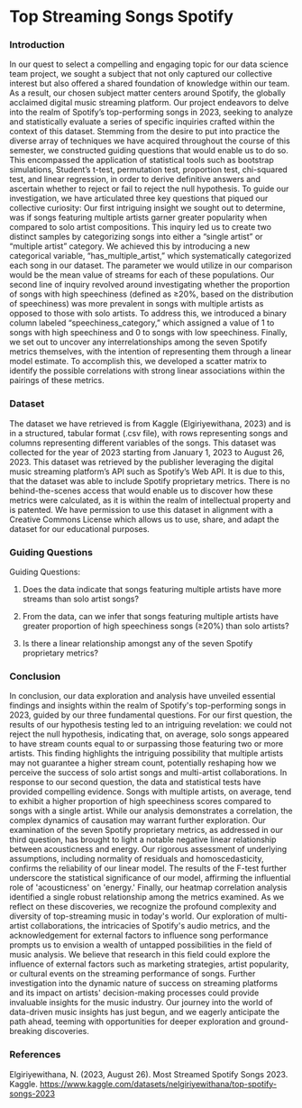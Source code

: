 # Top Streaming Songs Spotify

### Introduction
In our quest to select a compelling and engaging topic for our data science team project, we sought a subject that not only captured our collective interest but also offered a shared foundation of knowledge within our team. As a result, our chosen subject matter centers around Spotify, the globally acclaimed digital music streaming platform. Our project endeavors to delve into the realm of Spotify’s top-performing songs in 2023, seeking to analyze and statistically evaluate a series of specific inquiries crafted within the context of this dataset.
Stemming from the desire to put into practice the diverse array of techniques we have acquired throughout the course of this semester, we constructed guiding questions that would enable us to do so. This encompassed the application of statistical tools such as bootstrap simulations, Student’s t-test, permutation test, proportion test, chi-squared test, and linear regression, in order to derive definitive answers and ascertain whether to reject or fail to reject the null hypothesis.
To guide our investigation, we have articulated three key questions that piqued our collective curiosity:
Our first intriguing insight we sought out to determine, was if songs featuring multiple artists garner greater popularity when compared to solo artist compositions. This inquiry led us to create two distinct samples by categorizing songs into either a “single artist” or “multiple artist” category. We achieved this by introducing a new categorical variable, “has_multiple_artist,” which systematically categorized each song in our dataset. The parameter we would utilize in our comparison would be the mean value of streams for each of these populations.
Our second line of inquiry revolved around investigating whether the proportion of songs with high speechiness (defined as ≥20%, based on the distribution of speechiness) was more prevalent in songs with multiple artists as opposed to those with solo artists. To address this, we introduced a binary column labeled “speechiness_category,” which assigned a value of 1 to songs with high speechiness and 0 to songs with low speechiness.
Finally, we set out to uncover any interrelationships among the seven Spotify metrics themselves, with the intention of representing them through a linear model estimate. To accomplish this, we developed a scatter matrix to identify the possible correlations with strong linear associations within the pairings of these metrics.

### Dataset
The dataset we have retrieved is from Kaggle (Elgiriyewithana, 2023) and is in a structured, tabular format (.csv file), with rows representing songs and columns representing different variables of the songs. This dataset was collected for the year of 2023 starting from January 1, 2023 to August 26, 2023.
This dataset was retrieved by the publisher leveraging the digital music streaming platform’s API such as Spotify’s Web API. It is due to this, that the dataset was able to include Spotify proprietary metrics. There is no behind-the-scenes access that would enable us to discover how these metrics were calculated, as it is within the realm of intellectual property and is patented. We have permission to use this dataset in alignment with a Creative Commons License which allows us to use, share, and adapt the dataset for our educational purposes.

### Guiding Questions

Guiding Questions:

1. Does the data indicate that songs featuring multiple artists have more streams than solo artist songs?

2. From the data, can we infer that songs featuring multiple artists have greater proportion of high speechiness songs (≥20%) than solo artists?

3. Is there a linear relationship amongst any of the seven Spotify proprietary metrics?
     
### Conclusion

In conclusion, our data exploration and analysis have unveiled essential findings and insights within the realm of Spotify's top-performing songs in 2023, guided by our three fundamental questions. For our first question, the results of our hypothesis testing led to an intriguing revelation: we could not reject the null hypothesis, indicating that, on average, solo songs appeared to have stream counts equal to or surpassing those featuring two or more artists. This finding highlights the intriguing possibility that multiple artists may not guarantee a higher stream count, potentially reshaping how we perceive the success of solo artist songs and multi-artist collaborations. In response to our second question, the data and statistical tests have provided compelling evidence. Songs with multiple artists, on average, tend to exhibit a higher proportion of high speechiness scores compared to songs with a single artist. While our analysis demonstrates a correlation, the complex dynamics of causation may warrant further exploration. Our examination of the seven Spotify proprietary metrics, as addressed in our third question, has brought to light a notable negative linear relationship between acousticness and energy. Our rigorous assessment of underlying assumptions, including normality of residuals and homoscedasticity, confirms the reliability of our linear model. The results of the F-test further underscore the statistical significance of our model, affirming the influential role of 'acousticness' on 'energy.' Finally, our heatmap correlation analysis identified a single robust relationship among the metrics examined. As we reflect on these discoveries, we recognize the profound complexity and diversity of top-streaming music in today's world. Our exploration of multi-artist collaborations, the intricacies of Spotify's audio metrics, and the acknowledgement for external factors to influence song performance prompts us to envision a wealth of untapped possibilities in the field of music analysis. We believe that research in this field could explore the influence of external factors such as marketing strategies, artist popularity, or cultural events on the streaming performance of songs. Further investigation into the dynamic nature of success on streaming platforms and its impact on artists' decision-making processes could provide invaluable insights for the music industry. Our journey into the world of data-driven music insights has just begun, and we eagerly anticipate the path ahead, teeming with opportunities for deeper exploration and ground-breaking discoveries.

### References
Elgiriyewithana, N. (2023, August 26). Most Streamed Spotify Songs 2023. Kaggle. https://www.kaggle.com/datasets/nelgiriyewithana/top-spotify-songs-2023
